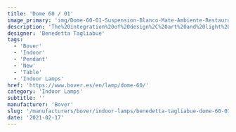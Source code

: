 ```yaml
---
title: 'Dome 60 / 01'
image_primary: 'img/Dome-60-01-Suspension-Blanco-Mate-Ambiente-Restaurant_3x3.jpg'
description: 'The%20integration%20of%20design%2C%20art%20and%20light%20in%20architecture%20dates%20back%20to%20a%20long%20time%20ago%2C%20and%20maybe%20this%20is%20the%20reason%20why%20lamps%20have%20gradually%20stopped%20being%20just%20an%20item%20emitting%20light%20to%20become%20a%20light%20sculpture%20which%20confers%20a%20special%20personality%20to%20the%20product%20and%20its%20environment.%20It%20is%20such%20the%20importance%20of%20light%20that%20any%20change%20on%20the%20item%20can%20alter%20the%20formal%20concept%20of%20the%20whole%20project.%20A%20sculpture%20may%20seem%20more%20or%20less%20static%2C%20depending%20on%20the%20light%20received.%20With%20DOME%20we%20decided%20to%20take%20the%20light%20out%20of%20the%20object%20so%20it%20becomes%20a%20light%20sculpture%20designed%20to%20receive%20and%20emit%20a%20delicate%20light%2C%20a%20play%20of%20shadows%20and%20nuances%20that%20enrich%20the%20space%20for%20which%20they%20were%20created.%20Developing%20this%20project%20with%20Benedetta%20has%20allowed%20us%20to%20reflect%20on%20the%20art%20of%20lighting%2C%20on%20how%20to%20reinterpret%20light%20and%20on%20the%20creation%20of%20products%20with%20a%20more%20artistic%20approach%20and%20a%20less%20industrial%20look.%20It%20has%20also%20allowed%20us%20to%20be%20swept%20away%20and%20do%20what%20we%20really%20like%20to%20do.%20These%20light%20sculptures%20are%20completely%20handmade%20and%20they%20are%20entirely%20produced%20in%20the%20Bover%20Barcelona%20HQ.%20More%20than%20170%20big%20and%20small%20wood%20fragments%20are%20wisely%20intertwined%20and%20sewed%20one%20by%20one%20to%20end%20up%20in%20such%20a%20jigsaw%20puzzle.'
designer: 'Benedetta Tagliabue'
tags:
  - 'Bover'
  - 'Indoor'
  - 'Pendant'
  - 'New'
  - 'Table'
  - 'Indoor Lamps'
href: 'https://www.bover.es/en/lamp/dome-60/'
category: 'Indoor Lamps'
subtitle: ''
manufacturer: 'Bover'
slug: '/manufacturers/bover/indoor-lamps/benedetta-tagliabue-dome-60-01'
date: '2021-02-17'
---
```


